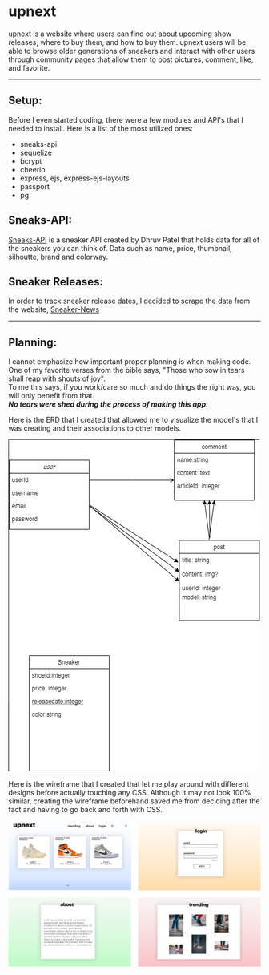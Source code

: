 # upnext
upnext is a website where users can find out about upcoming show releases, where to buy them, and how to buy them. upnext users will be able to browse older generations of sneakers and interact with other users through community pages that allow them to post pictures, comment, like, and favorite.

<hr>

## Setup:
Before I even started coding, there were a few modules and API's that I needed to install. Here is a list of the most utilized ones:
-   sneaks-api
-   sequelize
-   bcrypt
-   cheerio
-   express, ejs, express-ejs-layouts
-   passport
-   pg

## Sneaks-API:
[Sneaks-API](https://github.com/druv5319/Sneaks-API) is a sneaker API created by Dhruv Patel that holds data for all of the sneakers you can think of. Data such as name, price, thumbnail, silhoutte, brand and colorway.

## Sneaker Releases:
In order to track sneaker release dates, I decided to scrape the data from the website, [Sneaker-News](https://sneakernews.com/air-jordan-release-dates/)

<hr>

## Planning:
I cannot emphasize how important proper planning is when making code. <br>
One of my favorite verses from the bible says, "Those who sow in tears shall reap with shouts of joy". <br>
To me this says, if you work/care so much and do things the right way, you will only benefit from that. <br>
__*No tears were shed during the process of making this app.*__

Here is the ERD that I created that allowed me to visualize the model's that I was creating and their associations to other models.

![ERD](./assets/erd2.png)

Here is the wireframe that I created that let me play around with different designs before actually touching any CSS. Although it may not look 100% similar, creating the wireframe beforehand saved me from deciding after the fact and having to go back and forth with CSS. 

![wireframe](./assets/wireframe.png) 
